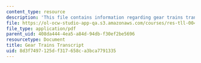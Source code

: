 ```yaml
---
content_type: resource
description: 'This file contains information regarding gear trains transcript. '
file: https://ol-ocw-studio-app-qa.s3.amazonaws.com/courses/res-tll-004-stem-concept-videos-fall-2013/8d3f7497125df317658ca3bca7791335_MITRES_TLL-004F13_GearTra.pdf
file_type: application/pdf
parent_uid: 408da444-4ea5-a84d-94db-f30ef2be5696
resourcetype: Document
title: Gear Trains Transcript
uid: 8d3f7497-125d-f317-658c-a3bca7791335
---
```

